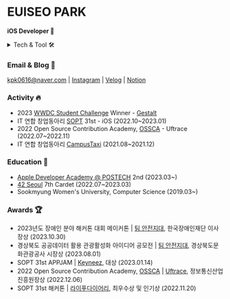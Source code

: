 # EUISEO PARK
**iOS Developer 🍎**
<details>
<summary> Tech & Tool 🛠️</summary>
<div markdown="1">       

<img src="https://img.shields.io/badge/swift-F05138?style=for-the-badge&logo=swift&logoColor=white"> <img src="https://img.shields.io/badge/HTML5-E34F26?style=for-the-badge&logo=HTML5&logoColor=white"> <img src="https://img.shields.io/badge/CSS3-1572B6?style=for-the-badge&logo=CSS3&logoColor=white">

<img src="https://img.shields.io/badge/github-181717?style=for-the-badge&logo=github&logoColor=white"> <img src="https://img.shields.io/badge/Slack-4A154B?style=for-the-badge&logo=slack&logoColor=white"> <img src="https://img.shields.io/badge/notion-000000?style=for-the-badge&logo=notion&logoColor=white"> <img src="https://img.shields.io/badge/Discord-5865F2?style=for-the-badge&logo=discord&logoColor=white">

<img src="https://img.shields.io/badge/Figma-F24E1E?style=for-the-badge&logo=figma&logoColor=white"> <img src="https://img.shields.io/badge/Illustrator-FF9A00?style=for-the-badge&logo=adobe-illustrator&logoColor=white"> <img src="https://img.shields.io/badge/Photoshop-31A8FF?style=for-the-badge&logo=adobe-photoshop&logoColor=white"> 
</div>
</details>


### Email & Blog 🏡

[kpk0616@naver.com](mailto:kpk0616@naver.com) | [Instagram](https://www.instagram.com/west_of_park/) | [Velog](https://velog.io/@_kpk0616) | [Notion](https://www.notion.so/Archive-30f746a4e1dd43d4acde4f7beb9a8812)


### Activity 🔥
- 2023 [WWDC Student Challenge](https://developer.apple.com/wwdc23/swift-student-challenge/) Winner - [Gestalt](https://github.com/kpk0616/Gestalt)
- IT 연합 창업동아리 [SOPT](https://sopt.org) 31st - iOS (2022.10~2023.01)
- 2022 Open Source Contribution Academy, [OSSCA](https://www.contribution.ac) - Uftrace (2022.07~2022.11)
- IT 연합 창업동아리 [CampusTaxi](https://campustaxi.modoo.at) (2021.08~2021.12)


### Education 🏫
- [Apple Developer Academy @ POSTECH](https://developeracademy.postech.ac.kr/en/) 2nd (2023.03~)
- [42 Seoul](https://42seoul.kr/seoul42/main/view) 7th Cardet (2022.07~2023.03)
- Sookmyung Women's University, Computer Science (2019.03~)

### Awards 🏆
- 2023년도 장애인 분야 해커톤 대회 메이커톤 | [팀 안전지대](https://www.ablenews.co.kr/news/articleView.html?idxno=208330), 한국장애인재단 이사장상 (2023.10.30)
- 경상북도 공공데이터 활용 관광활성화 아이디어 공모전 | [팀 안전지대](http://www.kyongbuk.co.kr/news/articleView.html?idxno=2138436), 경상북도문화관광공사 시장상 (2023.08.01)
- SOPT 31st APPJAM | [Keyneez](https://github.com/Keyneez/Keyneez-iOS), 대상 (2023.01.14)
- 2022 Open Source Contribution Academy, [OSSCA](https://www.contribution.ac/2022-ossca) | [Uftrace](https://www.youtube.com/watch?v=RfgJuWulpJA), 정보통신산업진흥원장상 (2022.12.06)
- SOPT 31st 해커톤 | [라이푸다이어리](https://github.com/SOPT-31st-SOPKATHON-12), 최우수상 및 인기상 (2022.11.20)

<!--START_SECTION:waka-->

<!--END_SECTION:waka-->

<!--
**kpk0616/kpk0616** is a ✨ _special_ ✨ repository because its `README.md` (this file) appears on your GitHub profile.

Here are some ideas to get you started:

- 🔭 I’m currently working on ...
- 🌱 I’m currently learning ...
- 👯 I’m looking to collaborate on ...
- 🤔 I’m looking for help with ...
- 💬 Ask me about ...
- 📫 How to reach me: ...
- 😄 Pronouns: ...
- ⚡ Fun fact: ...
-->
